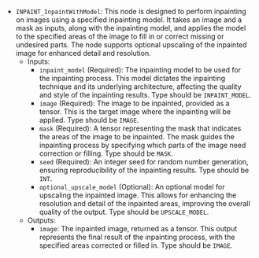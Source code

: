 - `INPAINT_InpaintWithModel`: This node is designed to perform inpainting on images using a specified inpainting model. It takes an image and a mask as inputs, along with the inpainting model, and applies the model to the specified areas of the image to fill in or correct missing or undesired parts. The node supports optional upscaling of the inpainted image for enhanced detail and resolution.
    - Inputs:
        - `inpaint_model` (Required): The inpainting model to be used for the inpainting process. This model dictates the inpainting technique and its underlying architecture, affecting the quality and style of the inpainting results. Type should be `INPAINT_MODEL`.
        - `image` (Required): The image to be inpainted, provided as a tensor. This is the target image where the inpainting will be applied. Type should be `IMAGE`.
        - `mask` (Required): A tensor representing the mask that indicates the areas of the image to be inpainted. The mask guides the inpainting process by specifying which parts of the image need correction or filling. Type should be `MASK`.
        - `seed` (Required): An integer seed for random number generation, ensuring reproducibility of the inpainting results. Type should be `INT`.
        - `optional_upscale_model` (Optional): An optional model for upscaling the inpainted image. This allows for enhancing the resolution and detail of the inpainted areas, improving the overall quality of the output. Type should be `UPSCALE_MODEL`.
    - Outputs:
        - `image`: The inpainted image, returned as a tensor. This output represents the final result of the inpainting process, with the specified areas corrected or filled in. Type should be `IMAGE`.
